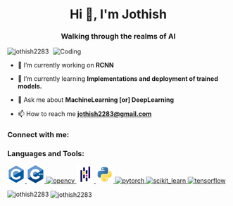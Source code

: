 <h1 align="center">Hi 👋, I'm Jothish</h1>
<h3 align="center">Walking through the realms of AI</h3>
<img align="right" alt="Coding" width="400" src="https://trabeya.com/wp-content/uploads/2020/09/fin-brain2-1.gif">

<p align="left"> <img src="https://komarev.com/ghpvc/?username=jothish2283&label=Profile%20views&color=0e75b6&style=flat" alt="jothish2283" /> </p>

- 🔭 I’m currently working on **RCNN**

- 🌱 I’m currently learning **Implementations and deployment of trained models.**

- 💬 Ask me about **MachineLearning [or] DeepLearning**

- 📫 How to reach me **jothish2283@gmail.com**

<h3 align="left">Connect with me:</h3>
<p align="left">
</p>

<h3 align="left">Languages and Tools:</h3>
<p align="left"> <a href="https://www.cprogramming.com/" target="_blank" rel="noreferrer"> <img src="https://raw.githubusercontent.com/devicons/devicon/master/icons/c/c-original.svg" alt="c" width="40" height="40"/> </a> <a href="https://www.w3schools.com/cpp/" target="_blank" rel="noreferrer"> <img src="https://raw.githubusercontent.com/devicons/devicon/master/icons/cplusplus/cplusplus-original.svg" alt="cplusplus" width="40" height="40"/> </a> <a href="https://opencv.org/" target="_blank" rel="noreferrer"> <img src="https://www.vectorlogo.zone/logos/opencv/opencv-icon.svg" alt="opencv" width="40" height="40"/> </a> <a href="https://pandas.pydata.org/" target="_blank" rel="noreferrer"> <img src="https://raw.githubusercontent.com/devicons/devicon/2ae2a900d2f041da66e950e4d48052658d850630/icons/pandas/pandas-original.svg" alt="pandas" width="40" height="40"/> </a> <a href="https://www.python.org" target="_blank" rel="noreferrer"> <img src="https://raw.githubusercontent.com/devicons/devicon/master/icons/python/python-original.svg" alt="python" width="40" height="40"/> </a> <a href="https://pytorch.org/" target="_blank" rel="noreferrer"> <img src="https://www.vectorlogo.zone/logos/pytorch/pytorch-icon.svg" alt="pytorch" width="40" height="40"/> </a> <a href="https://scikit-learn.org/" target="_blank" rel="noreferrer"> <img src="https://upload.wikimedia.org/wikipedia/commons/0/05/Scikit_learn_logo_small.svg" alt="scikit_learn" width="40" height="40"/> </a> <a href="https://www.tensorflow.org" target="_blank" rel="noreferrer"> <img src="https://www.vectorlogo.zone/logos/tensorflow/tensorflow-icon.svg" alt="tensorflow" width="40" height="40"/> </a> </p>

<p><img align="left" src="https://github-readme-stats.vercel.app/api/top-langs?username=jothish2283&show_icons=true&locale=en&layout=compact" alt="jothish2283" /></p>

<p>&nbsp;<img align="center" src="https://github-readme-stats.vercel.app/api?username=jothish2283&show_icons=true&locale=en" alt="jothish2283" /></p>

